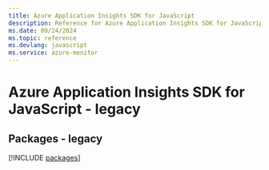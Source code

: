 ```yaml
---
title: Azure Application Insights SDK for JavaScript
description: Reference for Azure Application Insights SDK for JavaScript
ms.date: 09/24/2024
ms.topic: reference
ms.devlang: javascript
ms.service: azure-monitor
---
```

# Azure Application Insights SDK for JavaScript - legacy
## Packages - legacy
[!INCLUDE [packages](application-insights-index.md)]